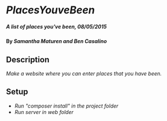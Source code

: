 # _PlacesYouveBeen_

##### _A list of places you've been, 08/05/2015_

#### By _**Samantha Maturen and Ben Casalino**_

## Description

_Make a website where you can enter places that you have been._

## Setup

* _Run "composer install" in the project folder_
* _Run server in web folder_
